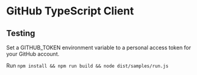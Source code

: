 GitHub TypeScript Client
========================

Testing
-------

Set a GITHUB_TOKEN environment variable to a personal access token for your GitHub account.

Run `npm install && npm run build && node dist/samples/run.js`